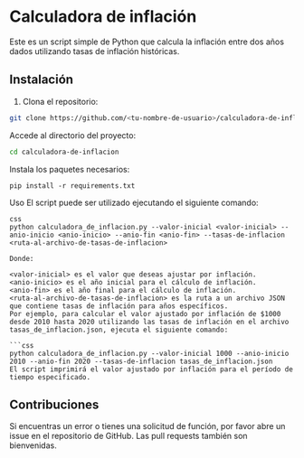 # Calculadora de inflación
Este es un script simple de Python que calcula la inflación entre dos años dados utilizando tasas de inflación históricas.

## Instalación
1. Clona el repositorio:
```bash
git clone https://github.com/<tu-nombre-de-usuario>/calculadora-de-inflacion.git
```

Accede al directorio del proyecto:

```bash
cd calculadora-de-inflacion
```

Instala los paquetes necesarios:
```
pip install -r requirements.txt
```

Uso
El script puede ser utilizado ejecutando el siguiente comando:

```
css
python calculadora_de_inflacion.py --valor-inicial <valor-inicial> --anio-inicio <anio-inicio> --anio-fin <anio-fin> --tasas-de-inflacion <ruta-al-archivo-de-tasas-de-inflacion>

Donde:

<valor-inicial> es el valor que deseas ajustar por inflación.
<anio-inicio> es el año inicial para el cálculo de inflación.
<anio-fin> es el año final para el cálculo de inflación.
<ruta-al-archivo-de-tasas-de-inflacion> es la ruta a un archivo JSON que contiene tasas de inflación para años específicos.
Por ejemplo, para calcular el valor ajustado por inflación de $1000 desde 2010 hasta 2020 utilizando las tasas de inflación en el archivo tasas_de_inflacion.json, ejecuta el siguiente comando:

```css
python calculadora_de_inflacion.py --valor-inicial 1000 --anio-inicio 2010 --anio-fin 2020 --tasas-de-inflacion tasas_de_inflacion.json
El script imprimirá el valor ajustado por inflación para el período de tiempo especificado.
```

## Contribuciones
Si encuentras un error o tienes una solicitud de función, por favor abre un issue en el repositorio de GitHub. Las pull requests también son bienvenidas.
